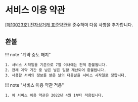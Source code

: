 # 서비스 이용 약관

[[제10023호] 전자상거래 표준약관](https://www.ftc.go.kr/solution/skin/doc.html?fn=b5bbcffdef4f9e856121b2ba1c0089df8c1dac13565ee8e66ba6d0ab318c011f&rs=/fileupload/data/result/BBSMSTR_000000002320/)을 준수하며 다음 사항을 추가합니다.

## 환불

!!! note "계약 중도 해지"

    

    1. 서비스 시작일을 기준으로 7일 이내에는 전액 환불됩니다.
    2. 전체 계약 기간 중 남은 날은 일할 계산되어 환불됩니다.
    3. 사용할 서버의 정보를 받은 날의 다음날을 서비스 시작일로 정합니다.

!!! note "서비스 이용 약관 적용"

    1. 이 서비스 이용 약관은 2022년 4월 1부터 적용됩니다.